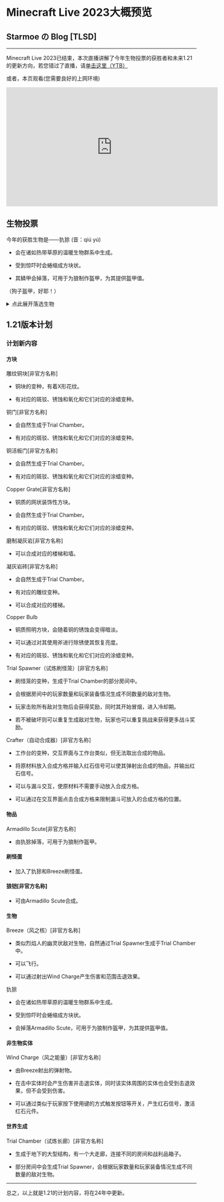 # Minecraft Live 2023大概预览

## Starmoe の Blog [TLSD]

---

Minecraft Live 2023已结束，本次直播讲解了今年生物投票的获胜者和未来1.21的更新方向，若您错过了直播，请[单击这里（YTB）](https://www.youtube.com/watch?v=DnY5xz11lR0)

或者，本页观看(您需要良好的上网环境)

<iframe width="560" height="315" src="https://www.youtube.com/embed/DnY5xz11lR0?si=XNoZKkLOb1O0RJ0e" title="YouTube video player" frameborder="0" allow="accelerometer; autoplay; clipboard-write; encrypted-media; gyroscope; picture-in-picture; web-share" allowfullscreen></iframe>

## 生物投票

今年的获胜生物是——犰狳 (音：qiú yú)

* 会在诸如热带草原的温暖生物群系中生成。

* 受到惊吓时会蜷缩成方块状。

* 其鳞甲会掉落，可用于为狼制作盔甲，为其提供盔甲值。

（狗子盔甲，好耶！）

<details>
    <summary>点此展开落选生物</summary>
    <h2>其他生物</h2>  
    <h3>企鹅</h3>
    <p>会在石岸生成。</p>
    <p>能在水中悠游、在陆地上笨拙地行走。</p>
    <p>能够提升附近船只的行驶速度。</p>
    <h3>螃蟹</h3>
    <p>在红树林沼泽中生成。</p>
    <p>可以纵向攀爬。</p>
    <p>有巨大的蟹钳，会不时挥舞。</p>
    <i>→玩家可借助蟹钳来增加放置方块的距离。</i>
</details>

## 1.21版本计划

### 计划新内容

#### 方块

雕纹铜块[非官方名称]

* 铜块的变种，有着X形花纹。

* 有对应的斑驳、锈蚀和氧化和它们对应的涂蜡变种。

铜门[非官方名称]

* 会自然生成于Trial Chamber。

* 有对应的斑驳、锈蚀和氧化和它们对应的涂蜡变种。

铜活板门[非官方名称]

* 会自然生成于Trial Chamber。

* 有对应的斑驳、锈蚀和氧化和它们对应的涂蜡变种。

Copper Grate[非官方名称]

* 铜质的网状装饰性方块。

* 会自然生成于Trial Chamber。

* 有对应的斑驳、锈蚀和氧化和它们对应的涂蜡变种。

磨制凝灰岩[非官方名称]

* 可以合成对应的楼梯和墙。

凝灰岩砖[非官方名称]

* 会自然生成于Trial Chamber。

* 有对应的雕纹变种。

* 可以合成对应的楼梯。

Copper Bulb

* 铜质照明方块，会随着铜的锈蚀会变得暗淡。

* 可以通过对其使用斧进行除锈使其恢复亮度。

* 有对应的斑驳、锈蚀和氧化和它们对应的涂蜡变种。

Trial Spawner（试炼刷怪笼）[非官方名称]

* 刷怪笼的变种，生成于Trial Chamber的部分房间中。

* 会根据房间中的玩家数量和玩家装备情况生成不同数量的敌对生物。

* 玩家击败所有敌对生物后会获得奖励，同时其开始冒烟，进入冷却期。

* 若不被破坏则可以重复生成敌对生物，玩家也可以重复挑战来获得更多战斗奖励。

Crafter（自动合成器）[非官方名称]

* 工作台的变种，交互界面与工作台类似，但无法取出合成的物品。

* 将原材料放入合成方格并输入红石信号可以使其弹射出合成的物品，并输出红石信号。

* 可以与漏斗交互，使原材料不需要手动放入合成方格。

* 可以通过在交互界面点击合成方格来限制漏斗可放入的合成方格的位置。

#### 物品

Armadillo Scute[非官方名称]

* 由犰狳掉落，可用于为狼制作盔甲。

#### 刷怪蛋

* 加入了犰狳和Breeze刷怪蛋。

#### 狼铠[非官方名称]
* 可由Armadillo Scute合成。

#### 生物

Breeze（风之核）[非官方名称]

* 类似烈焰人的幽灵状敌对生物，自然通过Trial Spawner生成于Trial Chamber中。

* 可以飞行。

* 可以通过射出Wind Charge产生伤害和范围击退效果。

犰狳

* 会在诸如热带草原的温暖生物群系中生成。

* 受到惊吓时会蜷缩成方块状。

* 会掉落Armadillo Scute，可用于为狼制作盔甲，为其提供盔甲值。

#### 非生物实体

Wind Charge（风之能量）[非官方名称]

* 由Breeze射出的弹射物。

* 在击中实体时会产生伤害并击退实体，同时该实体周围的实体也会受到击退效果，但不会受到伤害。

* 可以通过类似于玩家按下使用键的方式触发按钮等开关，产生红石信号，激活红石元件。

#### 世界生成
Trial Chamber（试炼长廊）[非官方名称]

* 生成于地下的大型结构，有一个大走廊，连接不同的房间和战利品箱子。

* 部分房间中会生成Trial Spawner，会根据玩家数量和玩家装备情况生成不同数量的敌对生物。

---
总之，以上就是1.21的计划内容，将在24年中更新。
